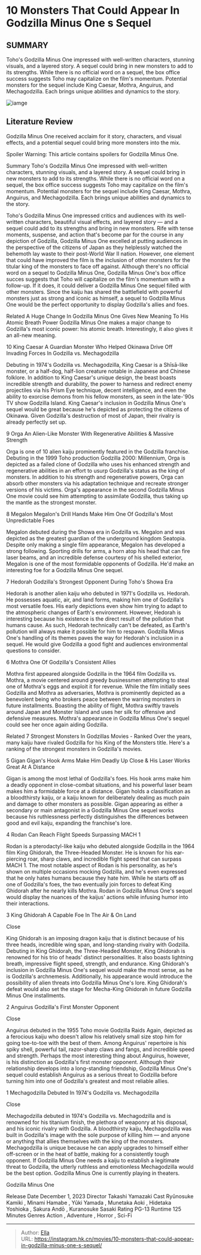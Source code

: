 # 10 Monsters That Could Appear In Godzilla Minus One s Sequel


## SUMMARY 


 Toho&#39;s
 Godzilla Minus One
 impressed with well-written characters, stunning visuals, and a layered story. A sequel could bring in new monsters to add to its strengths. 
 While there is no official word on a sequel, the box office success suggests Toho may capitalize on the film&#39;s momentum. 
 Potential monsters for the sequel include King Caesar, Mothra, Anguirus, and Mechagodzilla. Each brings unique abilities and dynamics to the story. 

![iamge](https://static1.srcdn.com/wordpress/wp-content/uploads/2023/12/godzilla-minus-one-2023-poster.jpg)

## Literature Review
Godzilla Minus One received acclaim for it story, characters, and visual effects, and a potential sequel could bring more monsters into the mix.

Spoiler Warning: This article contains spoilers for Godzilla Minus One.


Summary
 Toho&#39;s
 Godzilla Minus One
 impressed with well-written characters, stunning visuals, and a layered story. A sequel could bring in new monsters to add to its strengths. 
 While there is no official word on a sequel, the box office success suggests Toho may capitalize on the film&#39;s momentum. 
 Potential monsters for the sequel include King Caesar, Mothra, Anguirus, and Mechagodzilla. Each brings unique abilities and dynamics to the story. 


Toho&#39;s Godzilla Minus One impressed critics and audiences with its well-written characters, beautiful visual effects, and layered story — and a sequel could add to its strengths and bring in new monsters. Rife with tense moments, suspense, and action that&#39;s become par for the course in any depiction of Godzilla, Godzilla Minus One excelled at putting audiences in the perspective of the citizens of Japan as they helplessly watched the behemoth lay waste to their post-World War II nation. However, one element that could have improved the film is the inclusion of other monsters for the titular king of the monsters to face off against.
Although there&#39;s no official word on a sequel to Godzilla Minus One, Godzilla Minus One&#39;s box office succes suggests that Toho will capitalize on the film&#39;s momentum with a follow-up. If it does, it could deliver a Godzilla Minus One sequel filled with other monsters. Since the kaiju has shared the battlefield with powerful monsters just as strong and iconic as himself, a sequel to Godzilla Minus One would be the perfect opportunity to display Godzilla&#39;s allies and foes.
            
Related
 A Huge Change In Godzilla Minus One Gives New Meaning To His Atomic Breath Power 
Godzilla Minus One makes a major change to Godzilla&#39;s most iconic power: his atomic breath. Interestingly, it also gives it an all-new meaning.







 10  King Caesar 
A Guardian Monster Who Helped Okinawa Drive Off Invading Forces In Godzilla vs. Mechagodzilla
        

Debuting in 1974&#39;s Godzilla vs. Mechagodzilla, King Caesar is a Shīsā-like monster, or a half-dog, half-lion creature notable in Japanese and Chinese folklore. In addition to King Caesar&#39;s unique design, the beast boasts incredible strength and durability, the power to harness and redirect enemy projectiles via his Prism Eye technique, decent intelligence, and even the ability to exorcise demons from his fellow monsters, as seen in the late-&#39;90s TV show Godzilla Island. King Caesar&#39;s inclusion in Godzilla Minus One&#39;s sequel would be great because he&#39;s depicted as protecting the citizens of Okinawa. Given Godzilla&#39;s destruction of most of Japan, their rivalry is already perfectly set up.


 9  Orga 
An Alien-Like Monster With Regenerative Abilities &amp; Massive Strength
        

Orga is one of 10 alien kaiju prominently featured in the Godzilla franchise. Debuting in the 1999 Toho production Godzilla 2000: Millennium, Orga is depicted as a failed clone of Godzilla who uses his enhanced strength and regenerative abilities in an effort to usurp Godzilla&#39;s status as the king of monsters. In addition to his strength and regenerative powers, Orga can absorb other monsters via his adaptation technique and recreate stronger versions of his victims. Orga&#39;s appearance in the second Godzilla Minus One movie could see him attempting to assimilate Godzilla, thus taking up the mantle as the strongest monster.


 8  Megalon 
Megalon&#39;s Drill Hands Make Him One Of Godzilla&#39;s Most Unpredictable Foes
        

Megalon debuted during the Showa era in Godzilla vs. Megalon and was depicted as the greatest guardian of the underground kingdom Seatopia. Despite only making a single film appearance, Megalon has developed a strong following. Sporting drills for arms, a horn atop his head that can fire laser beams, and an incredible defense courtesy of his shelled exterior, Megalon is one of the most formidable opponents of Godzilla. He&#39;d make an interesting foe for a Godzilla Minus One sequel.


 7  Hedorah 
Godzilla&#39;s Strongest Opponent During Toho&#39;s Showa Era
        

Hedorah is another alien kaiju who debuted in 1971&#39;s Godzilla vs. Hedorah. He possesses aquatic, air, and land forms, making him one of Godzilla&#39;s most versatile foes. His early depictions even show him trying to adapt to the atmospheric changes of Earth&#39;s environment. However, Hedorah is interesting because his existence is the direct result of the pollution that humans cause. As such, Hedorah technically can&#39;t be defeated, as Earth&#39;s pollution will always make it possible for him to respawn. Godzilla Minus One&#39;s handling of its themes paves the way for Hedorah&#39;s inclusion in a sequel. He would give Godzilla a good fight and audiences environmental questions to consider.


 6  Mothra 
One Of Godzilla&#39;s Consistent Allies
        

Mothra first appeared alongside Godzilla in the 1964 film Godzilla vs. Mothra, a movie centered around greedy businessmen attempting to steal one of Mothra&#39;s eggs and exploit it for revenue. While the film initially sees Godzilla and Mothra as adversaries, Mothra is prominently depicted as a benevolent being who brokers peace between the warring monsters in future installments. Boasting the ability of flight, Mothra swiftly travels around Japan and Monster Island and uses her silk for offensive and defensive measures. Mothra&#39;s appearance in Godzilla Minus One&#39;s sequel could see her once again aiding Godzilla.
            
Related
 7 Strongest Monsters In Godzillas Movies - Ranked 
Over the years, many kaiju have rivaled Godzilla for his King of the Monsters title. Here&#39;s a ranking of the strongest monsters in Godzilla&#39;s movies.






 5  Gigan 
Gigan&#39;s Hook Arms Make Him Deadly Up Close &amp; His Laser Works Great At A Distance
        

Gigan is among the most lethal of Godzilla&#39;s foes. His hook arms make him a deadly opponent in close-combat situations, and his powerful laser beam makes him a formidable force at a distance. Gigan holds a classification as a bloodthirsty kaiju, or a kaiju known for deliberately dealing as much pain and damage to other monsters as possible. Gigan appearing as either a secondary or main antagonist in a Godzilla Minus One sequel works because his ruthlessness perfectly distinguishes the differences between good and evil kaiju, expanding the franchise&#39;s lore.


 4  Rodan 
Can Reach Flight Speeds Surpassing MACH 1
        

Rodan is a pterodactyl-like kaiju who debuted alongside Godzilla in the 1964 film King Ghidorah, the Three-Headed Monster. He is known for his ear-piercing roar, sharp claws, and incredible flight speed that can surpass MACH 1. The most notable aspect of Rodan is his personality, as he&#39;s shown on multiple occasions mocking Godzilla, and he&#39;s even expressed that he only hates humans because they hate him. While he starts off as one of Godzilla&#39;s foes, the two eventually join forces to defeat King Ghidorah after he nearly kills Mothra. Rodan in Godzilla Minus One&#39;s sequel would display the nuances of the kaijus&#39; actions while infusing humor into their interactions. 


 3  King Ghidorah 
A Capable Foe In The Air &amp; On Land


Close







King Ghidorah is an imposing dragon kaiju that is distinct because of his three heads, incredible wing span, and long-standing rivalry with Godzilla. Debuting in King Ghidorah, the Three-Headed Monster, King Ghidorah is renowned for his trio of heads&#39; distinct personalities. It also boasts lightning breath, impressive flight speed, strength, and endurance. King Ghidorah&#39;s inclusion in Godzilla Minus One&#39;s sequel would make the most sense, as he is Godzilla&#39;s archnemesis. Additionally, his appearance would introduce the possibility of alien threats into Godzilla Minus One&#39;s lore. King Ghidorah&#39;s defeat would also set the stage for Mecha-King Ghidorah in future Godzilla Minus One installments.


 2  Anguirus 
Godzilla&#39;s First Monster Opponent


Close







Anguirus debuted in the 1955 Toho movie Godzilla Raids Again, depicted as a ferocious kaiju who doesn&#39;t allow his relatively small size stop him for going toe-to-toe with the best of them. Among Anguirus&#39; repertoire is his spiky shell, powerful tail, razor-sharp claws and fangs, and incredible speed and strength. Perhaps the most interesting thing about Anguirus, however, is his distinction as Godzilla&#39;s first monster opponent. Although their relationship develops into a long-standing friendship, Godzilla Minus One&#39;s sequel could establish Anguirus as a serious threat to Godzilla before turning him into one of Godzilla&#39;s greatest and most reliable allies.


 1  Mechagodzilla 
Debuted In 1974&#39;s Godzilla vs. Mechagodzilla


Close







Mechagodzilla debuted in 1974&#39;s Godzilla vs. Mechagodzilla and is renowned for his titanium finish, the plethora of weaponry at his disposal, and his iconic rivalry with Godzilla. A bloodthirsty kaiju, Mechagodzilla was built in Godzilla&#39;s image with the sole purpose of killing him — and anyone or anything that allies themselves with the king of the monsters. Mechagodzilla is unique because he can apply upgrades to himself either off-screen or in the heat of battle, making for a consistently tough opponent. If Godzilla Minus One needs a kaiju to establish a legitimate threat to Godzilla, the utterly ruthless and emotionless Mechagodzilla would be the best option.
Godzilla Minus One is currently playing in theaters. 

 Godzilla Minus One 

 Release Date   December 1, 2023    Director   Takashi Yamazaki    Cast   Ryûnosuke Kamiki , Minami Hamabe , Yûki Yamada , Munetaka Aoki , Hidetaka Yoshioka , Sakura Andō , Kuranosuke Sasaki    Rating   PG-13    Runtime   125 Minutes    Genres   Action , Adventure , Horror ,  Sci-Fi    





---

> Author: [Ella](https://instagram.hk.cn/)  
> URL: https://instagram.hk.cn/movies/10-monsters-that-could-appear-in-godzilla-minus-one-s-sequel/  

